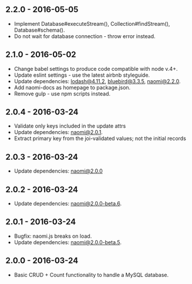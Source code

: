 ## 2.2.0 - 2016-05-05

* Implement Database#executeStream(), Collection#findStream(), Database#schema().
* Do not wait for database connection - throw error instead.

## 2.1.0 - 2016-05-02

* Change babel settings to produce code compatible with node v.4+.
* Update eslint settings - use the latest airbnb styleguide.
* Update dependencies: lodash@4.11.2, bluebird@3.3.5, naomi@2.2.0.
* Add naomi-docs as homepage to package.json.
* Remove gulp - use npm scripts instead.

## 2.0.4 - 2016-03-24

* Validate only keys included in the update attrs
* Update dependencies: naomi@2.0.1.
* Extract primary key from the joi-validated values; not the initial records

## 2.0.3 - 2016-03-24

* Update dependencies: naomi@2.0.0

## 2.0.2 - 2016-03-24

* Update dependencies: naomi@2.0.0-beta.6.

## 2.0.1 - 2016-03-24

* Bugfix: naomi.js breaks on load.
* Update dependencies: naomi@2.0.0-beta.5.

## 2.0.0 - 2016-03-24

* Basic CRUD + Count functionality to handle a MySQL database.
